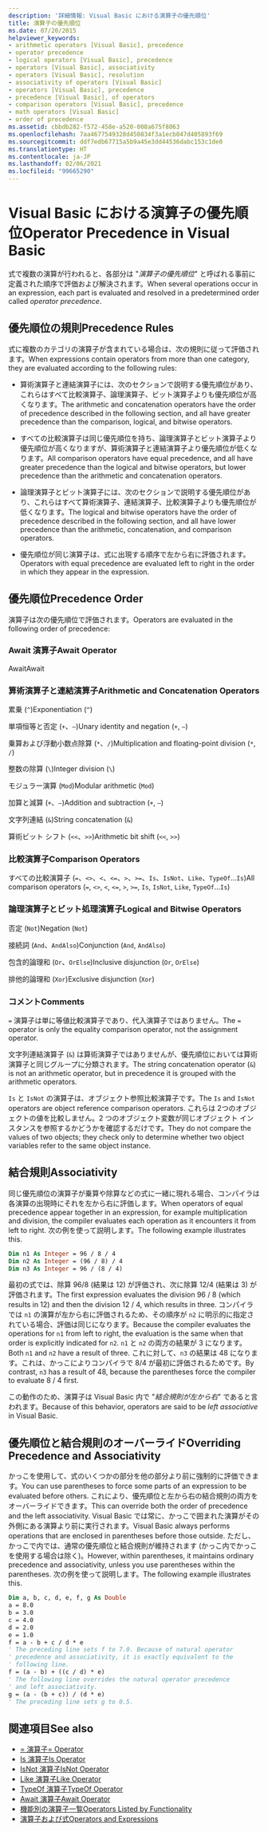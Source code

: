 ```yaml
---
description: '詳細情報: Visual Basic における演算子の優先順位'
title: 演算子の優先順位
ms.date: 07/20/2015
helpviewer_keywords:
- arithmetic operators [Visual Basic], precedence
- operator precedence
- logical operators [Visual Basic], precedence
- operators [Visual Basic], associativity
- operators [Visual Basic], resolution
- associativity of operators [Visual Basic]
- operators [Visual Basic], precedence
- precedence [Visual Basic], of operators
- comparison operators [Visual Basic], precedence
- math operators [Visual Basic]
- order of precedence
ms.assetid: cbbdb282-f572-458e-a520-008a675f8063
ms.openlocfilehash: 7aa4677549328d450834f3a1ecb047d405893f69
ms.sourcegitcommit: ddf7edb67715a5b9a45e3dd44536dabc153c1de0
ms.translationtype: HT
ms.contentlocale: ja-JP
ms.lasthandoff: 02/06/2021
ms.locfileid: "99665290"
---
```

# <a name="operator-precedence-in-visual-basic"></a><span data-ttu-id="a7d16-103">Visual Basic における演算子の優先順位</span><span class="sxs-lookup"><span data-stu-id="a7d16-103">Operator Precedence in Visual Basic</span></span>

<span data-ttu-id="a7d16-104">式で複数の演算が行われると、各部分は "*演算子の優先順位*" と呼ばれる事前に定義された順序で評価および解決されます。</span><span class="sxs-lookup"><span data-stu-id="a7d16-104">When several operations occur in an expression, each part is evaluated and resolved in a predetermined order called *operator precedence*.</span></span>

## <a name="precedence-rules"></a><span data-ttu-id="a7d16-105">優先順位の規則</span><span class="sxs-lookup"><span data-stu-id="a7d16-105">Precedence Rules</span></span>

 <span data-ttu-id="a7d16-106">式に複数のカテゴリの演算子が含まれている場合は、次の規則に従って評価されます。</span><span class="sxs-lookup"><span data-stu-id="a7d16-106">When expressions contain operators from more than one category, they are evaluated according to the following rules:</span></span>

- <span data-ttu-id="a7d16-107">算術演算子と連結演算子には、次のセクションで説明する優先順位があり、これらはすべて比較演算子、論理演算子、ビット演算子よりも優先順位が高くなります。</span><span class="sxs-lookup"><span data-stu-id="a7d16-107">The arithmetic and concatenation operators have the order of precedence described in the following section, and all have greater precedence than the comparison, logical, and bitwise operators.</span></span>

- <span data-ttu-id="a7d16-108">すべての比較演算子は同じ優先順位を持ち、論理演算子とビット演算子より優先順位が高くなりますが、算術演算子と連結演算子より優先順位が低くなります。</span><span class="sxs-lookup"><span data-stu-id="a7d16-108">All comparison operators have equal precedence, and all have greater precedence than the logical and bitwise operators, but lower precedence than the arithmetic and concatenation operators.</span></span>

- <span data-ttu-id="a7d16-109">論理演算子とビット演算子には、次のセクションで説明する優先順位があり、これらはすべて算術演算子、連結演算子、比較演算子よりも優先順位が低くなります。</span><span class="sxs-lookup"><span data-stu-id="a7d16-109">The logical and bitwise operators have the order of precedence described in the following section, and all have lower precedence than the arithmetic, concatenation, and comparison operators.</span></span>

- <span data-ttu-id="a7d16-110">優先順位が同じ演算子は、式に出現する順序で左から右に評価されます。</span><span class="sxs-lookup"><span data-stu-id="a7d16-110">Operators with equal precedence are evaluated left to right in the order in which they appear in the expression.</span></span>

## <a name="precedence-order"></a><span data-ttu-id="a7d16-111">優先順位</span><span class="sxs-lookup"><span data-stu-id="a7d16-111">Precedence Order</span></span>

 <span data-ttu-id="a7d16-112">演算子は次の優先順位で評価されます。</span><span class="sxs-lookup"><span data-stu-id="a7d16-112">Operators are evaluated in the following order of precedence:</span></span>

### <a name="await-operator"></a><span data-ttu-id="a7d16-113">Await 演算子</span><span class="sxs-lookup"><span data-stu-id="a7d16-113">Await Operator</span></span>

 <span data-ttu-id="a7d16-114">Await</span><span class="sxs-lookup"><span data-stu-id="a7d16-114">Await</span></span>

### <a name="arithmetic-and-concatenation-operators"></a><span data-ttu-id="a7d16-115">算術演算子と連結演算子</span><span class="sxs-lookup"><span data-stu-id="a7d16-115">Arithmetic and Concatenation Operators</span></span>

 <span data-ttu-id="a7d16-116">累乗 (`^`)</span><span class="sxs-lookup"><span data-stu-id="a7d16-116">Exponentiation (`^`)</span></span>

 <span data-ttu-id="a7d16-117">単項恒等と否定 (`+`、`–`)</span><span class="sxs-lookup"><span data-stu-id="a7d16-117">Unary identity and negation (`+`, `–`)</span></span>

 <span data-ttu-id="a7d16-118">乗算および浮動小数点除算 (`*`、`/`)</span><span class="sxs-lookup"><span data-stu-id="a7d16-118">Multiplication and floating-point division (`*`, `/`)</span></span>

 <span data-ttu-id="a7d16-119">整数の除算 (`\`)</span><span class="sxs-lookup"><span data-stu-id="a7d16-119">Integer division (`\`)</span></span>

 <span data-ttu-id="a7d16-120">モジュラー演算 (`Mod`)</span><span class="sxs-lookup"><span data-stu-id="a7d16-120">Modular arithmetic (`Mod`)</span></span>

 <span data-ttu-id="a7d16-121">加算と減算 (`+`、`–`)</span><span class="sxs-lookup"><span data-stu-id="a7d16-121">Addition and subtraction (`+`, `–`)</span></span>

 <span data-ttu-id="a7d16-122">文字列連結 (`&`)</span><span class="sxs-lookup"><span data-stu-id="a7d16-122">String concatenation (`&`)</span></span>

 <span data-ttu-id="a7d16-123">算術ビット シフト (`<<`、`>>`)</span><span class="sxs-lookup"><span data-stu-id="a7d16-123">Arithmetic bit shift (`<<`, `>>`)</span></span>

### <a name="comparison-operators"></a><span data-ttu-id="a7d16-124">比較演算子</span><span class="sxs-lookup"><span data-stu-id="a7d16-124">Comparison Operators</span></span>

 <span data-ttu-id="a7d16-125">すべての比較演算子 (`=`、`<>`、`<`、`<=`、`>`、`>=`、`Is`、`IsNot`、`Like`、`TypeOf`...`Is`)</span><span class="sxs-lookup"><span data-stu-id="a7d16-125">All comparison operators (`=`, `<>`, `<`, `<=`, `>`, `>=`, `Is`, `IsNot`, `Like`, `TypeOf`...`Is`)</span></span>

### <a name="logical-and-bitwise-operators"></a><span data-ttu-id="a7d16-126">論理演算子とビット処理演算子</span><span class="sxs-lookup"><span data-stu-id="a7d16-126">Logical and Bitwise Operators</span></span>

 <span data-ttu-id="a7d16-127">否定 (`Not`)</span><span class="sxs-lookup"><span data-stu-id="a7d16-127">Negation (`Not`)</span></span>

 <span data-ttu-id="a7d16-128">接続詞 (`And`、`AndAlso`)</span><span class="sxs-lookup"><span data-stu-id="a7d16-128">Conjunction (`And`, `AndAlso`)</span></span>

 <span data-ttu-id="a7d16-129">包含的論理和 (`Or`、`OrElse`)</span><span class="sxs-lookup"><span data-stu-id="a7d16-129">Inclusive disjunction (`Or`, `OrElse`)</span></span>

 <span data-ttu-id="a7d16-130">排他的論理和 (`Xor`)</span><span class="sxs-lookup"><span data-stu-id="a7d16-130">Exclusive disjunction (`Xor`)</span></span>

### <a name="comments"></a><span data-ttu-id="a7d16-131">コメント</span><span class="sxs-lookup"><span data-stu-id="a7d16-131">Comments</span></span>

 <span data-ttu-id="a7d16-132">`=` 演算子は単に等値比較演算子であり、代入演算子ではありません。</span><span class="sxs-lookup"><span data-stu-id="a7d16-132">The `=` operator is only the equality comparison operator, not the assignment operator.</span></span>

 <span data-ttu-id="a7d16-133">文字列連結演算子 (`&`) は算術演算子ではありませんが、優先順位においては算術演算子と同じグループに分類されます。</span><span class="sxs-lookup"><span data-stu-id="a7d16-133">The string concatenation operator (`&`) is not an arithmetic operator, but in precedence it is grouped with the arithmetic operators.</span></span>

 <span data-ttu-id="a7d16-134">`Is` と `IsNot` の演算子は、オブジェクト参照比較演算子です。</span><span class="sxs-lookup"><span data-stu-id="a7d16-134">The `Is` and `IsNot` operators are object reference comparison operators.</span></span> <span data-ttu-id="a7d16-135">これらは 2つのオブジェクトの値を比較しません。2 つのオブジェクト変数が同じオブジェクト インスタンスを参照するかどうかを確認するだけです。</span><span class="sxs-lookup"><span data-stu-id="a7d16-135">They do not compare the values of two objects; they check only to determine whether two object variables refer to the same object instance.</span></span>

## <a name="associativity"></a><span data-ttu-id="a7d16-136">結合規則</span><span class="sxs-lookup"><span data-stu-id="a7d16-136">Associativity</span></span>

 <span data-ttu-id="a7d16-137">同じ優先順位の演算子が乗算や除算などの式に一緒に現れる場合、コンパイラは各演算の出現時にそれを左から右に評価します。</span><span class="sxs-lookup"><span data-stu-id="a7d16-137">When operators of equal precedence appear together in an expression, for example multiplication and division, the compiler evaluates each operation as it encounters it from left to right.</span></span> <span data-ttu-id="a7d16-138">次の例を使って説明します。</span><span class="sxs-lookup"><span data-stu-id="a7d16-138">The following example illustrates this.</span></span>

```vb
Dim n1 As Integer = 96 / 8 / 4
Dim n2 As Integer = (96 / 8) / 4
Dim n3 As Integer = 96 / (8 / 4)
```

 <span data-ttu-id="a7d16-139">最初の式では、除算 96/8 (結果は 12) が評価され、次に除算 12/4 (結果は 3) が評価されます。</span><span class="sxs-lookup"><span data-stu-id="a7d16-139">The first expression evaluates the division 96 / 8 (which results in 12) and then the division 12 / 4, which results in three.</span></span> <span data-ttu-id="a7d16-140">コンパイラでは `n1` の演算が左から右に評価されるため、その順序が `n2` に明示的に指定されている場合、評価は同じになります。</span><span class="sxs-lookup"><span data-stu-id="a7d16-140">Because the compiler evaluates the operations for `n1` from left to right, the evaluation is the same when that order is explicitly indicated for `n2`.</span></span> <span data-ttu-id="a7d16-141">`n1` と `n2` の両方の結果が 3 になります。</span><span class="sxs-lookup"><span data-stu-id="a7d16-141">Both `n1` and `n2` have a result of three.</span></span> <span data-ttu-id="a7d16-142">これに対して、`n3` の結果は 48 になります。これは、かっこによりコンパイラで 8/4 が最初に評価されるためです。</span><span class="sxs-lookup"><span data-stu-id="a7d16-142">By contrast, `n3` has a result of 48, because the parentheses force the compiler to evaluate 8 / 4 first.</span></span>

 <span data-ttu-id="a7d16-143">この動作のため、演算子は Visual Basic 内で "*結合規則が左から右*" であると言われます。</span><span class="sxs-lookup"><span data-stu-id="a7d16-143">Because of this behavior, operators are said to be *left associative* in Visual Basic.</span></span>

## <a name="overriding-precedence-and-associativity"></a><span data-ttu-id="a7d16-144">優先順位と結合規則のオーバーライド</span><span class="sxs-lookup"><span data-stu-id="a7d16-144">Overriding Precedence and Associativity</span></span>

 <span data-ttu-id="a7d16-145">かっこを使用して、式のいくつかの部分を他の部分より前に強制的に評価できます。</span><span class="sxs-lookup"><span data-stu-id="a7d16-145">You can use parentheses to force some parts of an expression to be evaluated before others.</span></span> <span data-ttu-id="a7d16-146">これにより、優先順位と左から右の結合規則の両方をオーバーライドできます。</span><span class="sxs-lookup"><span data-stu-id="a7d16-146">This can override both the order of precedence and the left associativity.</span></span> <span data-ttu-id="a7d16-147">Visual Basic では常に、かっこで囲まれた演算がその外側にある演算より前に実行されます。</span><span class="sxs-lookup"><span data-stu-id="a7d16-147">Visual Basic always performs operations that are enclosed in parentheses before those outside.</span></span> <span data-ttu-id="a7d16-148">ただし、かっこで内では、通常の優先順位と結合規則が維持されます (かっこ内でかっこを使用する場合は除く)。</span><span class="sxs-lookup"><span data-stu-id="a7d16-148">However, within parentheses, it maintains ordinary precedence and associativity, unless you use parentheses within the parentheses.</span></span> <span data-ttu-id="a7d16-149">次の例を使って説明します。</span><span class="sxs-lookup"><span data-stu-id="a7d16-149">The following example illustrates this.</span></span>

```vb
Dim a, b, c, d, e, f, g As Double
a = 8.0
b = 3.0
c = 4.0
d = 2.0
e = 1.0
f = a - b + c / d * e
' The preceding line sets f to 7.0. Because of natural operator
' precedence and associativity, it is exactly equivalent to the
' following line.
f = (a - b) + ((c / d) * e)
' The following line overrides the natural operator precedence
' and left associativity.
g = (a - (b + c)) / (d * e)
' The preceding line sets g to 0.5.
```

## <a name="see-also"></a><span data-ttu-id="a7d16-150">関連項目</span><span class="sxs-lookup"><span data-stu-id="a7d16-150">See also</span></span>

- [<span data-ttu-id="a7d16-151">= 演算子</span><span class="sxs-lookup"><span data-stu-id="a7d16-151">= Operator</span></span>](assignment-operator.md)
- [<span data-ttu-id="a7d16-152">Is 演算子</span><span class="sxs-lookup"><span data-stu-id="a7d16-152">Is Operator</span></span>](is-operator.md)
- [<span data-ttu-id="a7d16-153">IsNot 演算子</span><span class="sxs-lookup"><span data-stu-id="a7d16-153">IsNot Operator</span></span>](isnot-operator.md)
- [<span data-ttu-id="a7d16-154">Like 演算子</span><span class="sxs-lookup"><span data-stu-id="a7d16-154">Like Operator</span></span>](like-operator.md)
- [<span data-ttu-id="a7d16-155">TypeOf 演算子</span><span class="sxs-lookup"><span data-stu-id="a7d16-155">TypeOf Operator</span></span>](typeof-operator.md)
- [<span data-ttu-id="a7d16-156">Await 演算子</span><span class="sxs-lookup"><span data-stu-id="a7d16-156">Await Operator</span></span>](await-operator.md)
- [<span data-ttu-id="a7d16-157">機能別の演算子一覧</span><span class="sxs-lookup"><span data-stu-id="a7d16-157">Operators Listed by Functionality</span></span>](operators-listed-by-functionality.md)
- [<span data-ttu-id="a7d16-158">演算子および式</span><span class="sxs-lookup"><span data-stu-id="a7d16-158">Operators and Expressions</span></span>](../../programming-guide/language-features/operators-and-expressions/index.md)
